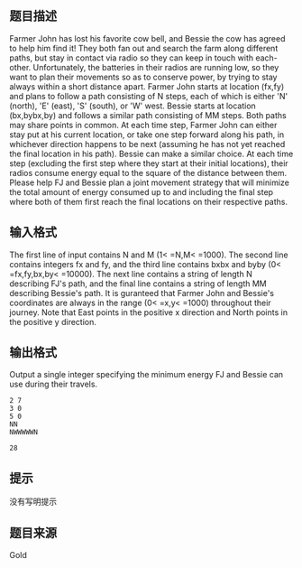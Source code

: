 


## 题目描述
Farmer John has lost his favorite cow bell, and Bessie the cow has agreed to help him find it! They both fan out and search the farm along different paths, but stay in contact via radio so they can keep in touch with each-other. Unfortunately, the batteries in their radios are running low, so they want to plan their movements so as to conserve power, by trying to stay always within a short distance apart.
Farmer John starts at location (fx,fy) and plans to follow a path consisting of N steps, each of which is either 'N' (north), 'E' (east), 'S' (south), or 'W' west. Bessie starts at location (bx,bybx,by) and follows a similar path consisting of MM steps. Both paths may share points in common. At each time step, Farmer John can either stay put at his current location, or take one step forward along his path, in whichever direction happens to be next (assuming he has not yet reached the final location in his path). Bessie can make a similar choice. At each time step (excluding the first step where they start at their initial locations), their radios consume energy equal to the square of the distance between them.
Please help FJ and Bessie plan a joint movement strategy that will minimize the total amount of energy consumed up to and including the final step where both of them first reach the final locations on their respective paths.
## 输入格式
The first line of input contains N and M (1< =N,M< =1000). The second line contains integers fx and fy, and the third line contains bxbx and byby (0< =fx,fy,bx,by< =10000). The next line contains a string of length N describing FJ's path, and the final line contains a string of length MM describing Bessie's path.
It is guranteed that Farmer John and Bessie's coordinates are always in the range (0< =x,y< =1000) throughout their journey. Note that East points in the positive x direction and North points in the positive y direction.
## 输出格式
Output a single integer specifying the minimum energy FJ and Bessie can use during their travels.

```input1
2 7
3 0
5 0
NN
NWWWWWN

```

```output1
28
```

## 提示
没有写明提示
## 题目来源
Gold


